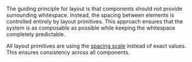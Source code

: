 The guiding principle for layout is that components should not provide surrounding whitespace. Instead, the spacing between elements is controlled entirely by layout primitives. This approach ensures that the system is as composable as possible while keeping the whitespace completely predictable.

All layout primitives are using the [spacing scale](/#/Foundation?id=section-spacing) instead of exact values. This ensures consistency across all components.
